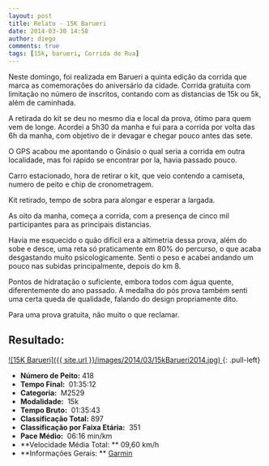 ```yaml
---
layout: post
title: Relato - 15K Barueri
date: 2014-03-30 14:58
author: diego
comments: true
tags: [15k, barueri, Corrida de Rua]
---
```

Neste domingo, foi realizada em Barueri a quinta edição da corrida que marca as comemorações do aniversário da cidade. Corrida gratuita com limitação no número de inscritos, contando com as distancias de 15k ou 5k, além de caminhada.

A retirada do kit se deu no mesmo dia e local da prova, ótimo para quem vem de longe. Acordei a 5h30 da manha e fui para a corrida por volta das 6h da manha, com objetivo de ir devagar e chegar pouco antes das sete.

O GPS acabou me apontando o Ginásio o qual seria a corrida em outra localidade, mas foi rápido se encontrar por la, havia passado pouco.

Carro estacionado, hora de retirar o kit, que veio contendo a camiseta, numero de peito e chip de cronometragem. 

Kit retirado, tempo de sobra para alongar e esperar a largada.

As oito da manha, começa a corrida, com a presença de cinco mil participantes para as principais distancias.

Havia me esquecido o quão difícil era a altimetria dessa prova, além do sobe e desce, uma reta só praticamente em 80% do percurso, o que acaba desgastando muito psicologicamente. Senti o peso e acabei andando um pouco nas subidas principalmente, depois do km 8.

Pontos de hidratação o suficiente, embora todos com água quente, diferentemente do ano passado. A medalha do pós prova também senti uma certa queda de qualidade, falando do design propriamente dito. 

Para uma prova gratuita, não muito o que reclamar.

## Resultado:

<a href="/images/2014/03/15kBarueri2014_big.jpg">
![15K Barueri]({{ site.url }}/images/2014/03/15kBarueri2014.jpg)
</a>
{: .pull-left}

* **Número de Peito:**  418
* **Tempo Final:**  01:35:12
* **Categoria:**  M2529
* **Modalidade:**  15k
* **Tempo Bruto:**  01:35:43
* **Classificação Total:**  897
* **Classificação por Faixa Etária:**  351
* **Pace Médio:**  06:16 min/km
* **Velocidade Média Total: **  09,60 km/h
* **Informações Gerais: ** <a href="http://connect.garmin.com/activity/470432468" target="_blank">Garmin</a>
